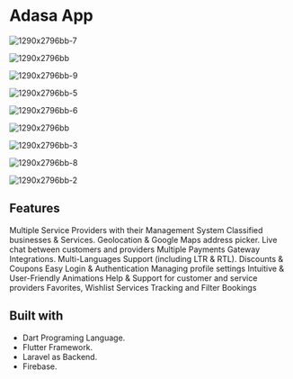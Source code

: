 # Adasa App

![1290x2796bb-7](https://github.com/sameem92/Adasa/assets/140856509/ec5759e2-452a-4387-97d3-737b950fb9d1)

![1290x2796bb](https://github.com/sameem92/Adasa/assets/140856509/6fbfcc04-ab03-44b2-a452-8a6e3e2a5bf7)

![1290x2796bb-9](https://github.com/sameem92/Adasa/assets/140856509/b34c92a1-73ca-449e-b9b4-a104bc4a9803)

![1290x2796bb-5](https://github.com/sameem92/Adasa/assets/140856509/4ae236d9-1a52-4d89-bb83-4e00730045f2)

![1290x2796bb-6](https://github.com/sameem92/Adasa/assets/140856509/db992acd-9ce1-41b3-9bab-bcccf56e2eaa)

![1290x2796bb](https://github.com/sameem92/Adasa/assets/140856509/545f8ccc-73a6-4bfb-b0a4-d7304cd19e74)

![1290x2796bb-3](https://github.com/sameem92/Adasa/assets/140856509/9fb8c814-f128-447d-aec3-454a78809f11)

![1290x2796bb-8](https://github.com/sameem92/Adasa/assets/140856509/f2263b9f-90ed-493a-b102-fbfc544915d4)

![1290x2796bb-2](https://github.com/sameem92/Adasa/assets/140856509/5c2975ac-84c0-468e-b377-2bcbadc26ebe)

## Features
Multiple Service Providers with their Management System
Classified businesses & Services.
Geolocation & Google Maps address picker.
Live chat between customers and providers
Multiple Payments Gateway Integrations.
Multi-Languages Support (including LTR & RTL).
Discounts & Coupons
Easy Login & Authentication
Managing profile settings
Intuitive & User-Friendly Animations
Help & Support for customer and service providers
Favorites, Wishlist Services
Tracking and Filter Bookings

## Built with
 - Dart Programing Language.
 - Flutter Framework.
 - Laravel as Backend.
 - Firebase.

